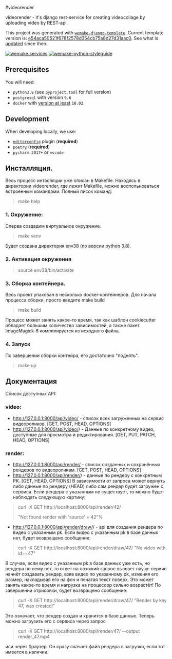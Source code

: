 #videorender

videorender - it's django rest-service for creating videocollage by uploading video by REST-api.

This project was generated with [`wemake-django-template`](https://github.com/wemake-services/wemake-django-template). Current template version is: [e54aca50521f678f2578d354cb75a8d27d31aac0](https://github.com/wemake-services/wemake-django-template/tree/e54aca50521f678f2578d354cb75a8d27d31aac0). See what is [updated](https://github.com/wemake-services/wemake-django-template/compare/e54aca50521f678f2578d354cb75a8d27d31aac0...master) since then.


[![wemake.services](https://img.shields.io/badge/%20-wemake.services-green.svg?label=%20&logo=data%3Aimage%2Fpng%3Bbase64%2CiVBORw0KGgoAAAANSUhEUgAAABAAAAAQCAMAAAAoLQ9TAAAABGdBTUEAALGPC%2FxhBQAAAAFzUkdCAK7OHOkAAAAbUExURQAAAAAAAAAAAAAAAAAAAAAAAAAAAAAAAP%2F%2F%2F5TvxDIAAAAIdFJOUwAjRA8xXANAL%2Bv0SAAAADNJREFUGNNjYCAIOJjRBdBFWMkVQeGzcHAwksJnAPPZGOGAASzPzAEHEGVsLExQwE7YswCb7AFZSF3bbAAAAABJRU5ErkJggg%3D%3D)](https://wemake.services) 
[![wemake-python-styleguide](https://img.shields.io/badge/style-wemake-000000.svg)](https://github.com/wemake-services/wemake-python-styleguide)


## Prerequisites

You will need:

- `python3.8` (see `pyproject.toml` for full version)
- `postgresql` with version `9.6`
- `docker` with [version at least](https://docs.docker.com/compose/compose-file/#compose-and-docker-compatibility-matrix) `18.02`


## Development

When developing locally, we use:

- [`editorconfig`](http://editorconfig.org/) plugin (**required**)
- [`poetry`](https://github.com/python-poetry/poetry) (**required**)
- `pycharm 2017+` or `vscode`


## Инсталляция.

Весь процесс интасляции уже описан в Makefile. Находясь в директории videorender, где лежит Makefile, можно воспольноваться встроенным командами. Полный писок команд:

> make help

### 1. Окружение:

Сперва создадим виртуальное окружение.

> make venv

Будет создана директория env38 (по версии python 3.8). 

### 2. Активация окружения

> source env38/bin/activate

### 3. Сборка контейнера.

Весь проект упакован в несколько docker-контейнеров. Для начала процесса сборки, просто введите make build

> make build

Процесс может занять какое-то время, так как шаблон cookiecutter обладает большим количество зависимостей, а также пакет ImageMagick-6 компилируется из исходного файла. 

### 4. Запуск

По завершении сборки контейра, его достаточно "поднять".

> make up



## Документация 

Список доступных API:

### video:
* http://127.0.0.1:8000/api/video/ - список всех загруженных на сервис видеороликов. [GET, POST, HEAD, OPTIONS]
* http://127.0.0.1:8000/api/video/<pk>/ - Данные по конкретному видео, доступные для просмотра и редактирования. [GET, PUT, PATCH, HEAD, OPTIONS]

### render:
* http://127.0.0.1:8000/api/render/ - список созданных и сохранённых рендеров по видеороликам. [GET, POST, HEAD, OPTIONS]
* http://127.0.0.1:8000/api/render/<pk>/ - данные по рендеру с конкретным PK.  [GET, HEAD, OPTIONS]
В зависимости от запроса может вернуть либо данные по рендеру (HEAD) либо сам рендер будет загружен с сервиса. Если рендера с указанным <pk> не существует, то можно будет наблюдать следующую картину:

> curl -X GET http://localhost:8000/api/render/42/
> 
> "Not found render with 'source' = 42"%
* http://127.0.0.1:8000/api/render/draw/<pk>/ - api для создания рендера по видео с указанным pk. Если видео с указанным pk в базе данных нет, будет возвращено сообщение:

> curl -X GET http://localhost:8000/api/render/draw/47/ 
> "No video with id==47" 

В случае, если видео с указанным pk в базе данных уже есть, но рендера по нему нет, то ответ на похожий запрос вызовет паузу: сервис начнёт создавать рендер, взяв видео по указанному pk, изменяя его размер, накладывая его на фон и печатая текст поверх. Это может занять какое-то время и нагрузка на процессор сильно возрастёт!
По завершении отрисовки, будет возвращено сообщение:

> curl -X GET http://localhost:8000/api/render/draw/47/ 
> "Render by key 47, was created!"

Это означает, что рендер создан и хранится в базе данных. Теперь можно загрузить его с сервиса через запрос

> curl -X GET http://localhost:8000/api/render/47/ --output render_47.mp4

или через браузер. Он сразу скачает файл рендера в загрузки, если тот имеется в наличии.

 
